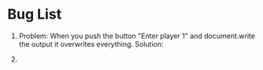 # Bug List

1. Problem: When you push the button "Enter player 1" and document.write the output it overwrites everything.
  Solution: 


2. 
